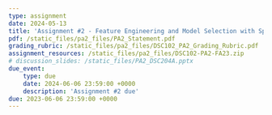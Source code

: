 ```yaml
---
type: assignment
date: 2024-05-13
title: 'Assignment #2 - Feature Engineering and Model Selection with Spark'
pdf: /static_files/pa2_files/PA2_Statement.pdf
grading_rubric: /static_files/pa2_files/DSC102_PA2_Grading_Rubric.pdf
assignment_resources: /static_files/pa2_files/DSC102-PA2-FA23.zip
# discussion_slides: /static_files/PA2_DSC204A.pptx
due_event: 
    type: due
    date: 2024-06-06 23:59:00 +0000
    description: 'Assignment #2 due'
due: 2023-06-06 23:59:00 +0000
---
```


<!-- Release Date: Mon, Oct 3 -->

<!-- [Statement]() and [Grading Rubric]()

Discussion by TA: Mon, May 15; [Slides PDF]()

Due Date: Friday, Jun 06. -->

<!-- This is a sample assignment. -->
